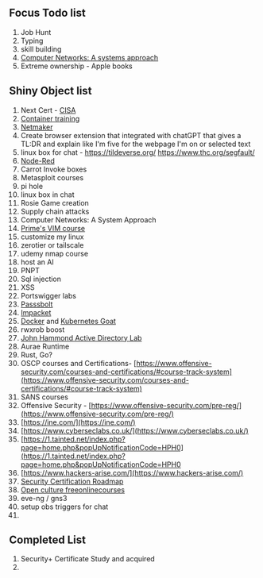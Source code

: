 ## Focus Todo list
1. Job Hunt
2. Typing
3. skill building
4. [Computer Networks: A systems approach](https://book.systemsapproach.org/index.html)
5. Extreme ownership - Apple books

## Shiny Object list
1. Next Cert - [CISA](https://www.isaca.org/credentialing/cisa)
2. [Container training](https://container.training/)
3. [Netmaker](https://www.netmaker.io/)
4. Create browser extension that integrated with chatGPT that gives a TL:DR and explain like I'm five for the webpage I'm on or selected text
5. linux box for chat - https://tildeverse.org/ https://www.thc.org/segfault/
6. [Node-Red](https://nodered.org/docs/getting-started/local)
7. Carrot Invoke boxes
8. Metasploit courses
9. pi hole
10. linux box in chat
11. Rosie Game creation
12. Supply chain attacks
13. Computer Networks: A System Approach
14. [Prime's VIM course](https://frontendmasters.com/courses/vim-fundamentals/)
15. customize my linux 
16. zerotier or tailscale
17. udemy nmap course
18. host an AI
19. PNPT
20. Sql injection
21. XSS
22. Portswigger labs
23. [Passsbolt](https://www.passbolt.com/ce/ubuntu)
24. [Impacket](https://latesthackingnews.com/2023/05/22/impacket-cheatsheet-for-penetration-testers/#amp_tf=From%20%251%24s&aoh=16851841473163&csi=0&referrer=https%3A%2F%2Fwww.google.com&ampshare=https%3A%2F%2Flatesthackingnews.com%2F2023%2F05%2F22%2Fimpacket-cheatsheet-for-penetration-testers)
25. [Docker](https://docker-curriculum.com/#introduction) and [Kubernetes Goat](https://madhuakula.com/kubernetes-goat/docs/)
26. rwxrob boost
27. [John Hammond Active Directory Lab](https://www.youtube.com/playlist?list=PL1H1sBF1VAKVoU6Q2u7BBGPsnkn-rajlp)
28. Aurae Runtime
29. Rust, Go?
30. OSCP courses and Certifications- [https://www.offensive-security.com/courses-and-certifications/#course-track-system](https://www.offensive-security.com/courses-and-certifications/#course-track-system)    
31. SANS courses
32. Offensive Security - [https://www.offensive-security.com/pre-reg/](https://www.offensive-security.com/pre-reg/)  
33. [https://ine.com/](https://ine.com/)  
34. [https://www.cyberseclabs.co.uk/](https://www.cyberseclabs.co.uk/)  
35. [https://1.tainted.net/index.php?page=home.php&popUpNotificationCode=HPH0](https://1.tainted.net/index.php?page=home.php&popUpNotificationCode=HPH0
36. [https://www.hackers-arise.com/](https://www.hackers-arise.com/)
37. [Security Certification Roadmap](https://pauljerimy.com/security-certification-roadmap/)
38. [Open culture freeonlinecourses](https://www.openculture.com/freeonlinecourses)
39. eve-ng / gns3
40. setup obs triggers for chat
41. 

## Completed List
1. Security+ Certificate Study and acquired
2. 
